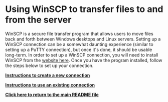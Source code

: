 # Using WinSCP to transfer files to and from the server

WinSCP is a secure file transfer program that allows users to move files back and forth between Windows desktops and Linux servers. Setting up a WinSCP connection can be a somewhat daunting experience (similar to setting up a PuTTY connection), but once it's done, it should be usable long-term. In order to set up a WinSCP connection, you will need to install WinSCP from the [website here](https://winscp.net/eng/index.php). Once you have the program installed, follow the steps below to set up your connection. 

[**Instructions to create a new connection**](/Manuals/WinSCPnew.md)

[**Instructions to use an existing connection**](/Manuals/WinSCPold.md)

[**Click here to return to the main README file**](/README.md)
